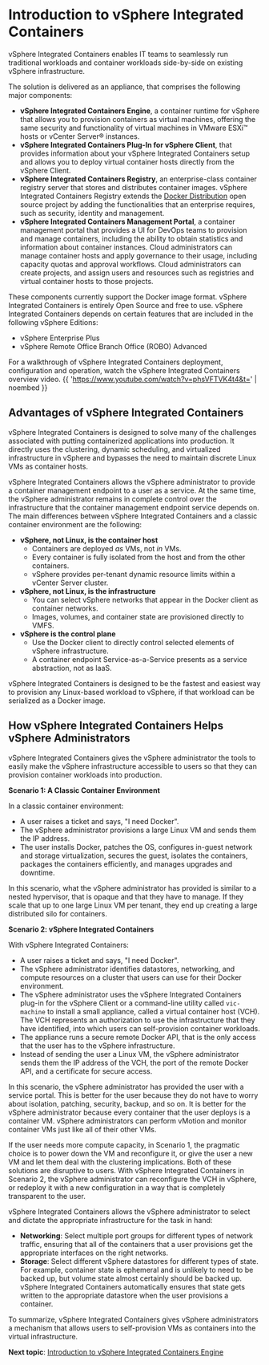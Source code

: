 # Introduction to vSphere Integrated Containers

vSphere Integrated Containers enables IT teams to seamlessly run traditional workloads and container workloads side-by-side on existing vSphere infrastructure. 

The solution is delivered as an appliance, that comprises the following major components:

- **vSphere Integrated Containers Engine**, a container runtime for vSphere that allows you to provision containers as virtual machines, offering the same security and functionality of virtual machines in VMware ESXi&trade; hosts or vCenter Server&reg; instances. 
- **vSphere Integrated Containers Plug-In for vSphere Client**, that provides information about your vSphere Integrated Containers setup and allows you to deploy virtual container hosts directly from the vSphere Client.
- **vSphere Integrated Containers Registry**, an enterprise-class container registry server that stores and distributes container images. vSphere Integrated Containers Registry extends the [Docker Distribution](https://github.com/docker/distribution) open source project by adding the functionalities that an enterprise requires, such as security, identity and management.
- **vSphere Integrated Containers Management Portal**, a container management portal that provides a UI for DevOps teams to provision and manage containers, including the ability to obtain statistics and information about container instances. Cloud administrators can manage container hosts and apply governance to their usage, including capacity quotas and approval workflows. Cloud administrators can create projects, and assign users and resources such as registries and virtual container hosts to those projects.

These components currently support the Docker image format. vSphere Integrated Containers is entirely Open Source and free to use. vSphere Integrated Containers depends on certain features that are included in the following vSphere Editions:

- vSphere Enterprise Plus
- vSphere Remote Office Branch Office (ROBO) Advanced

For a walkthrough of vSphere Integrated Containers deployment, configuration and operation, watch the vSphere Integrated Containers overview video.
{{ 'https://www.youtube.com/watch?v=phsVFTVK4t4&t=' | noembed }}

## Advantages of vSphere Integrated Containers <a id="advantages"></a>

vSphere Integrated Containers is designed to solve many of the challenges associated with putting containerized applications into production. It directly uses the clustering, dynamic scheduling, and virtualized infrastructure in vSphere and bypasses the need to maintain discrete Linux VMs as container hosts.

vSphere Integrated Containers allows the vSphere administrator to provide a container management endpoint to a user as a service. At the same time, the vSphere administrator remains in complete control over the infrastructure that the container management endpoint service depends on. The main differences between vSphere Integrated Containers and a classic container environment are the following:

- **vSphere, not Linux, is the container host**
  - Containers are deployed *as* VMs, not *in* VMs.
  - Every container is fully isolated from the host and from the other containers.
  - vSphere provides per-tenant dynamic resource limits within a vCenter Server cluster.
- **vSphere, not Linux, is the infrastructure**
  - You can select vSphere networks that appear in the Docker client as container networks.
  - Images, volumes, and container state are provisioned directly to VMFS.
- **vSphere is the control plane**
  - Use the Docker client to directly control selected elements of vSphere infrastructure.
  - A container endpoint Service-as-a-Service presents as a service abstraction, not as IaaS.

vSphere Integrated Containers is designed to be the fastest and easiest way to provision any Linux-based workload to vSphere, if that workload can be serialized as a Docker image.

## How vSphere Integrated Containers Helps vSphere Administrators <a id="helps_admins"></a>

vSphere Integrated Containers gives the vSphere administrator the tools to easily make the vSphere infrastructure accessible to users so that they can provision container workloads into production.

**Scenario 1: A Classic Container Environment**

In a classic container environment: 

- A user raises a ticket and says, "I need Docker". 
- The vSphere administrator provisions a large Linux VM and sends them the IP address.
- The user installs Docker, patches the OS, configures in-guest network and storage virtualization, secures the guest, isolates the containers, packages the containers efficiently, and manages upgrades and downtime. 
 
In this scenario, what the vSphere administrator has provided is similar to a nested hypervisor, that is opaque and that they have to manage. If they scale that up to one large Linux VM per tenant, they end up creating a large distributed silo for containers.

**Scenario 2: vSphere Integrated Containers**

With vSphere Integrated Containers: 

- A user raises a ticket and says, "I need Docker". 
- The vSphere administrator identifies datastores, networking, and compute resources on a cluster that users can use for their Docker environment. 
- The vSphere administrator uses the vSphere Integrated Containers plug-in for the vSphere Client or a command-line utility called `vic-machine` to install a small appliance, called a virtual container host (VCH). The VCH represents an authorization to use the infrastructure that they have identified, into which users can self-provision container workloads.
- The appliance runs a secure remote Docker API, that is the only access that the user has to the vSphere infrastructure.
- Instead of sending the user a Linux VM, the vSphere administrator sends them the IP address of the VCH, the port of the remote Docker API, and a certificate for secure access.

In this scenario, the vSphere administrator has provided the user with a service portal. This is better for the user because they do not have to worry about isolation, patching, security, backup, and so on. It is better for the vSphere administrator because every container that the user deploys is a container VM. vSphere administrators can perform vMotion and monitor container VMs just like all of their other VMs.

If the user needs more compute capacity, in Scenario 1, the pragmatic choice is to power down the VM and reconfigure it, or give the user a new VM and let them deal with the clustering implications. Both of these solutions are disruptive to users. With vSphere Integrated Containers in Scenario 2, the vSphere administrator can reconfigure the VCH in vSphere, or redeploy it with a new configuration in a way that is completely transparent to the user.

vSphere Integrated Containers allows the vSphere administrator to select and dictate the appropriate infrastructure for the task in hand:

- **Networking**: Select multiple port groups for different types of network traffic, ensuring that all of the containers that a user provisions get the appropriate interfaces on the right networks.
- **Storage**: Select different vSphere datastores for different types of state. For example, container state is ephemeral and is unlikely to need to be backed up, but volume state almost certainly should be backed up. vSphere Integrated Containers automatically ensures that state gets written to the appropriate datastore when the user provisions a container.

To summarize, vSphere Integrated Containers gives vSphere administrators a mechanism that allows users to self-provision VMs as containers into the virtual infrastructure.

**Next topic**: [Introduction to vSphere Integrated Containers Engine](intro_to_vic_engine.md)